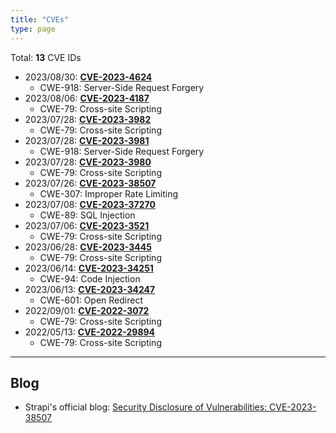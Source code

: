 ```yaml
---
title: "CVEs"
type: page
---
```


Total: **13** CVE IDs
- 2023/08/30: **[CVE-2023-4624](https://nvd.nist.gov/vuln/detail/CVE-2023-4624)**
  - CWE-918: Server-Side Request Forgery
- 2023/08/06: **[CVE-2023-4187](https://nvd.nist.gov/vuln/detail/CVE-2023-4187)**
  - CWE-79: Cross-site Scripting
- 2023/07/28: **[CVE-2023-3982](https://nvd.nist.gov/vuln/detail/CVE-2023-3982)**
  - CWE-79: Cross-site Scripting
- 2023/07/28: **[CVE-2023-3981](https://nvd.nist.gov/vuln/detail/CVE-2023-3981)**
  - CWE-918: Server-Side Request Forgery
- 2023/07/28: **[CVE-2023-3980](https://nvd.nist.gov/vuln/detail/CVE-2023-3980)**
  - CWE-79: Cross-site Scripting
- 2023/07/26: **[CVE-2023-38507](https://nvd.nist.gov/vuln/detail/CVE-2023-38507)**
  - CWE-307: Improper Rate Limiting
- 2023/07/08: **[CVE-2023-37270](https://nvd.nist.gov/vuln/detail/CVE-2023-37270)**
  - CWE-89: SQL Injection
- 2023/07/06: **[CVE-2023-3521](https://nvd.nist.gov/vuln/detail/CVE-2023-3521)**
  - CWE-79: Cross-site Scripting
- 2023/06/28: **[CVE-2023-3445](https://nvd.nist.gov/vuln/detail/CVE-2023-3445)**
  - CWE-79: Cross-site Scripting
- 2023/06/14: **[CVE-2023-34251](https://nvd.nist.gov/vuln/detail/CVE-2023-34251)**
  - CWE-94: Code Injection
- 2023/06/13: **[CVE-2023-34247](https://nvd.nist.gov/vuln/detail/CVE-2023-34247)**
  - CWE-601: Open Redirect
- 2022/09/01: **[CVE-2022-3072](https://nvd.nist.gov/vuln/detail/CVE-2022-3072)**
  - CWE-79: Cross-site Scripting
- 2022/05/13: **[CVE-2022-29894](https://nvd.nist.gov/vuln/detail/CVE-2022-29894)**
  - CWE-79: Cross-site Scripting

---

## Blog

- Strapi's official blog: [Security Disclosure of Vulnerabilities: CVE-2023-38507](https://strapi.io/blog/security-disclosure-of-vulnerabilities-sept-2023)
